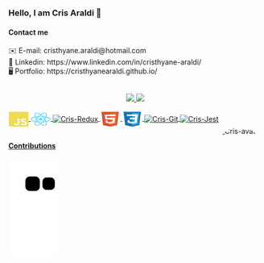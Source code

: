 ### Hello, I am Cris Araldi 👋

#### Contact me
<div>
  ✉️ E-mail: cristhyane.araldi@hotmail.com
</div>
<div>
  🔗 Linkedin: https://www.linkedin.com/in/cristhyane-araldi/
</div>
<div>
  🖥️ Portfolio: https://cristhyanearaldi.github.io/
</div>

##

<div align="center">
  <a href="https://github.com/CristhyaneAraldi">
  <img height="160em" src="https://github-readme-stats.vercel.app/api?username=CristhyaneAraldi&show_icons=true&theme=dracula&include_all_commits=true&count_private=true"/>
  <img height="160em" src="https://github-readme-stats.vercel.app/api/top-langs/?username=CristhyaneAraldi&layout=compact&langs_count=7&theme=dracula"/>
</div>

 <div style="display: inline_block"><br>
  <img align="center" alt="Cris-Js" height="30" width="40" src="https://raw.githubusercontent.com/devicons/devicon/master/icons/javascript/javascript-plain.svg">
  <img align="center" alt="Cris-React" height="30" width="40" src="https://raw.githubusercontent.com/devicons/devicon/master/icons/react/react-original.svg">
  <img align="center" alt="Cris-Redux" height="30" width="40" src="https://cdn.jsdelivr.net/gh/devicons/devicon/icons/redux/redux-original.svg">
  <img align="center" alt="Cris-HTML" height="30" width="40" src="https://raw.githubusercontent.com/devicons/devicon/master/icons/html5/html5-original.svg">
  <img align="center" alt="Cris-CSS" height="30" width="40" src="https://raw.githubusercontent.com/devicons/devicon/master/icons/css3/css3-original.svg">
  <img align="center" alt="Cris-Git" height="30" width="40" src="https://cdn.jsdelivr.net/gh/devicons/devicon/icons/git/git-original.svg">
  <img align="center" alt="Cris-Jest" height="30" width="40" src="https://cdn.jsdelivr.net/gh/devicons/devicon/icons/jest/jest-plain.svg">
  <img align="right" alt="Cris-avatar" height="120" style="border-radius:50px;" src="https://share-cdn.picrew.me/shareImg/org/202110/338224_wzrHcUY9.png">   
</div>
  
##

  #### Contributions
  ![Snake animation](https://github.com/CristhyaneAraldi/CristhyaneAraldi/blob/output/github-contribution-grid-snake.svg)

